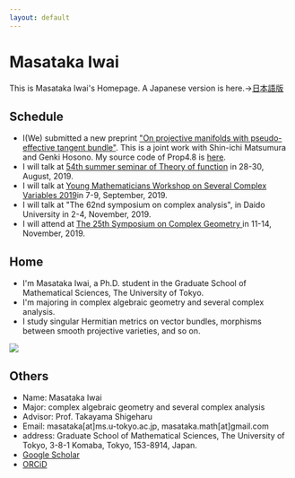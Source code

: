 ```yaml
---
layout: default
---
```




# **Masataka Iwai**
This is Masataka Iwai's Homepage.
A Japanese version is here.→[日本語版](https://masataka123.github.io/blog3/)

## **Schedule**
- I(We) submitted a new preprint ["On projective manifolds with pseudo-effective tangent bundle"](https://arxiv.org/abs/1908.06421). This is a joint work with Shin-ichi Matsumura and Genki Hosono. My source code of Prop4.8 is [here](https://github.com/masataka123/math/tree/master/polynommial). 
- I will talk at [54th summer seminar of Theory of function](https://sites.google.com/view/casummerseminar2019) in 28-30, August, 2019. 
- I will talk at [Young Mathematicians Workshop on Several Complex Variables 2019](http://www.sci.osaka-cu.ac.jp/~tkoike/2019ymwscv.html)in 7-9, September, 2019. 
- I will talk at "The 62nd symposium on complex analysis", in Daido University in 2-4, November, 2019. 
- I will attend at [The 25th Symposium on Complex Geometry ](https://u-lab.my-pharm.ac.jp/~noda/cnf/kanazawa25.html) in 11-14, November, 2019.

## **Home**
- I'm Masataka Iwai, a Ph.D. student in the Graduate School of Mathematical Sciences, The University of Tokyo.
- I'm majoring in complex algebraic geometry and several complex analysis.
- I study singular Hermitian metrics on vector bundles, morphisms between smooth projective varieties, and so on.

![](https://masataka123.github.io/blog3_e/picture/0.jpg )

## **Others**
- Name: Masataka Iwai
- Major: complex algebraic geometry and several complex analysis
- Advisor: Prof. Takayama Shigeharu
- Email: masataka[at]ms.u-tokyo.ac.jp, masataka.math[at]gmail.com
- address: Graduate School of Mathematical Sciences, The University of Tokyo, 3-8-1 Komaba,
Tokyo, 153-8914, Japan.
- [Google Scholar](https://scholar.google.com/citations?hl=ja&user=ZTKnR6QAAAAJ)
- [ORCiD](https://orcid.org/0000-0002-0273-0360)


